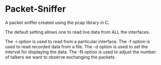 # Packet-Sniffer

A packet sniffer created using the pcap library in C.

The default setting allows one to read live data from ALL the interfaces. 

The -i option is used to read from a particular interface.
The -f option is used to read recorded data from a file. 
The -d option is used to set the interval for displaying the data.
The -N option is used to adjust the number of talkers we want to observe exchanging the packets.

